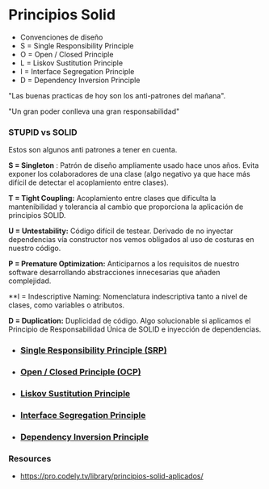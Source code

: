# Principios Solid

* Convenciones de diseño
* S = Single Responsibility Principle
* O = Open / Closed Principle
* L = Liskov Sustitution Principle
* I = Interface Segregation Principle
* D = Dependency Inversion Principle


"Las buenas practicas de hoy son los anti-patrones del mañana".

"Un gran poder conlleva una gran responsabilidad"

### STUPID vs SOLID

Estos son algunos anti patrones a tener en cuenta.

**S = Singleton** : Patrón de diseño ampliamente usado hace unos años. Evita exponer los colaboradores de una clase (algo negativo ya que hace más difícil de detectar el acoplamiento entre clases).

**T = Tight Coupling:** Acoplamiento entre clases que dificulta la mantenibilidad y tolerancia al cambio que proporciona la aplicación de principios SOLID.

**U = Untestability:** Código difícil de testear. Derivado de no inyectar dependencias vía constructor nos vemos obligados al uso de costuras en nuestro código.

**P = Premature Optimization:** Anticiparnos a los requisitos de nuestro software desarrollando abstracciones innecesarias que añaden complejidad.

**I = Indescriptive Naming: Nomenclatura indescriptiva tanto a nivel de clases, como variables o atributos.

**D = Duplication:**  Duplicidad de código. Algo solucionable si aplicamos el Principio de Responsabilidad Única de SOLID e inyección de dependencias.

* ### [Single Responsibility Principle (SRP)](SRP.md)
* ### [Open / Closed Principle (OCP)](OCP.md)
* ### [Liskov Sustitution Principle](OCP.md)
* ### [Interface Segregation Principle](OCP.md)
* ### [Dependency Inversion Principle](OCP.md)

### Resources
* https://pro.codely.tv/library/principios-solid-aplicados/
  